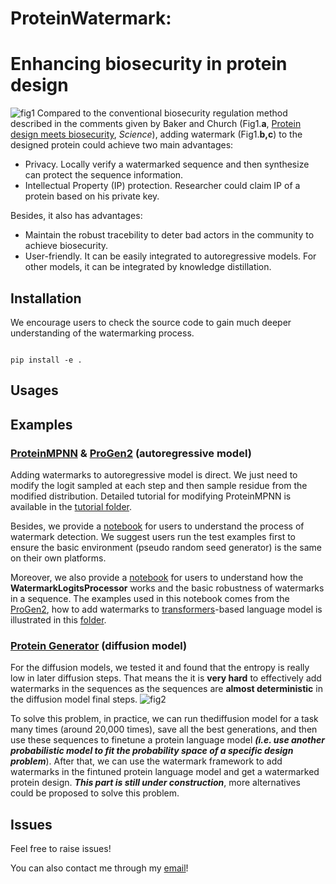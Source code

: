 # ProteinWatermark: 

# Enhancing biosecurity in protein design
![fig1](./figure/Fig1_warm.png)
Compared to the conventional biosecurity regulation method described in the comments given by Baker and Church (Fig1.**a**, [Protein design meets biosecurity](https://www.science.org/doi/10.1126/science.ado1671), *Science*), adding watermark (Fig1.**b,c**) to the designed protein could achieve two main advantages:

- Privacy. Locally verify a watermarked sequence and then synthesize can protect the sequence information.
- Intellectual Property (IP) protection. Researcher could claim IP of a protein based on his private key.

Besides, it also has advantages:
- Maintain the robust tracebility to deter bad actors in the community to achieve biosecurity.
- User-friendly. It can be easily integrated to autoregressive models. For other models, it can be integrated by knowledge distillation.

## Installation

We encourage users to check the source code to gain much deeper understanding of the watermarking process. 

```shell

pip install -e .
```

## Usages

## Examples

### [ProteinMPNN](https://github.com/dauparas/ProteinMPNN) & [ProGen2](https://github.com/salesforce/progen/tree/485b2ea3db98f8d65d0cd86c2c85ae639b37a678/progen2) (autoregressive model)

Adding watermarks to autoregressive model is direct. We just need to modify the logit sampled at each step and then sample residue from the modified distribution. Detailed tutorial for modifying ProteinMPNN is available in the [tutorial folder](./tutorials/ProteinMPNN).

Besides, we provide a [notebook](./tutorials/test_example.ipynb) for users to understand the process of watermark detection. We suggest users run the test examples first to ensure the basic environment (pseudo random seed generator) is the same on their own platforms.

Moreover, we also provide a [notebook](./tutorials/test_example.ipynb) for users to understand how the **WatermarkLogitsProcessor** works and the basic robustness of watermarks in a sequence. The examples used in this notebook comes from the [ProGen2](https://github.com/salesforce/progen/tree/485b2ea3db98f8d65d0cd86c2c85ae639b37a678/progen2), how to add watermarks to [transformers](https://huggingface.co/docs/transformers/en/index)-based language model is illustrated in this [folder](./tutorials/ProGen2/).

### [Protein Generator](https://github.com/RosettaCommons/protein_generator) (diffusion model)

For the diffusion models, we tested it and found that the entropy is really low in later diffusion steps. That means the it is **very hard** to effectively add watermarks in the sequences as the sequences are **almost deterministic** in the diffusion model final steps. ![fig2](./Experiments/protein_generator/protein_generator_behavior.png)

To solve this problem, in practice, we can run thediffusion model for a task many times (around 20,000 times), save all the best generations, and then use these sequences to finetune a protein language model ***(i.e. use another probabilistic model to fit the probability space of a specific design problem***). After that, we can use the watermark framework to add watermarks in the fintuned protein language model and get a watermarked protein design. ***This part is still under construction***, more alternatives could be proposed to solve this problem.

## Issues

Feel free to raise issues!

You can also contact me through my [email](cys@umd.edu)!
